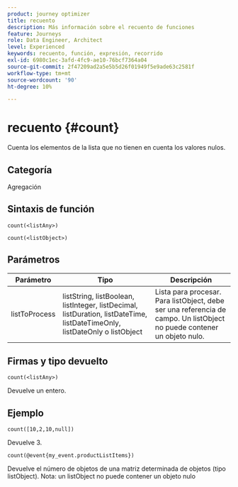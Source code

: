 ```yaml
---
product: journey optimizer
title: recuento
description: Más información sobre el recuento de funciones
feature: Journeys
role: Data Engineer, Architect
level: Experienced
keywords: recuento, función, expresión, recorrido
exl-id: 6980c1ec-3afd-4fc9-ae10-76bcf7364a04
source-git-commit: 2f47209ad2a5e5b5d26f01949f5e9ade63c2581f
workflow-type: tm+mt
source-wordcount: '90'
ht-degree: 10%

---
```


# recuento {#count}

Cuenta los elementos de la lista que no tienen en cuenta los valores nulos.

## Categoría

Agregación

## Sintaxis de función

`count(<listAny>)`

`count(<listObject>)`

## Parámetros

| Parámetro | Tipo | Descripción |
|-----------|------------------|------------------|
| listToProcess | listString, listBoolean, listInteger, listDecimal, listDuration, listDateTime, listDateTimeOnly, listDateOnly o listObject | Lista para procesar. Para listObject, debe ser una referencia de campo. Un listObject no puede contener un objeto nulo. |

## Firmas y tipo devuelto

`count(<listAny>)`

Devuelve un entero.

## Ejemplo

`count([10,2,10,null])`

Devuelve 3.

`count(@event{my_event.productListItems})`

Devuelve el número de objetos de una matriz determinada de objetos (tipo listObject). Nota: un listObject no puede contener un objeto nulo

